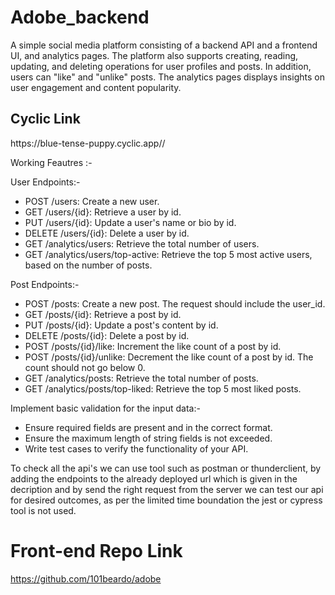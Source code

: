 # Adobe_backend
A simple social media platform consisting of a backend API and a frontend UI, and analytics pages. The platform also supports creating, reading, updating, and deleting operations for user profiles and posts. In addition, users can "like" and "unlike" posts. The analytics pages displays insights on user engagement and content popularity.

 <h2>Cyclic Link</h2>https://blue-tense-puppy.cyclic.app//<br/>
 
 Working Feautres :-
 
 User Endpoints:-
 - POST /users: Create a new user.
 - GET /users/{id}: Retrieve a user by id.
 - PUT /users/{id}: Update a user's name or bio by id.
 - DELETE /users/{id}: Delete a user by id.
 - GET /analytics/users: Retrieve the total number of users.
 - GET /analytics/users/top-active: Retrieve the top 5 most active users, based on the number of posts.

Post Endpoints:-
- POST /posts: Create a new post. The request should include the user_id.
- GET /posts/{id}: Retrieve a post by id.
- PUT /posts/{id}: Update a post's content by id.
- DELETE /posts/{id}: Delete a post by id.
- POST /posts/{id}/like: Increment the like count of a post by id.
- POST /posts/{id}/unlike: Decrement the like count of a post by id. The count should not go below 0.
- GET /analytics/posts: Retrieve the total number of posts.
- GET /analytics/posts/top-liked: Retrieve the top 5 most liked posts.

Implement basic validation for the input data:-
- Ensure required fields are present and in the correct format.
- Ensure the maximum length of string fields is not exceeded.
- Write test cases to verify the functionality of your API.

To check all the api's we can use tool such as postman or thunderclient, by adding the endpoints to the already deployed url which is given in the decription and by send the 
right request from the server we can test our api for desired outcomes, as per the limited time boundation the jest or cypress tool is not used.

# Front-end Repo Link
https://github.com/101beardo/adobe
